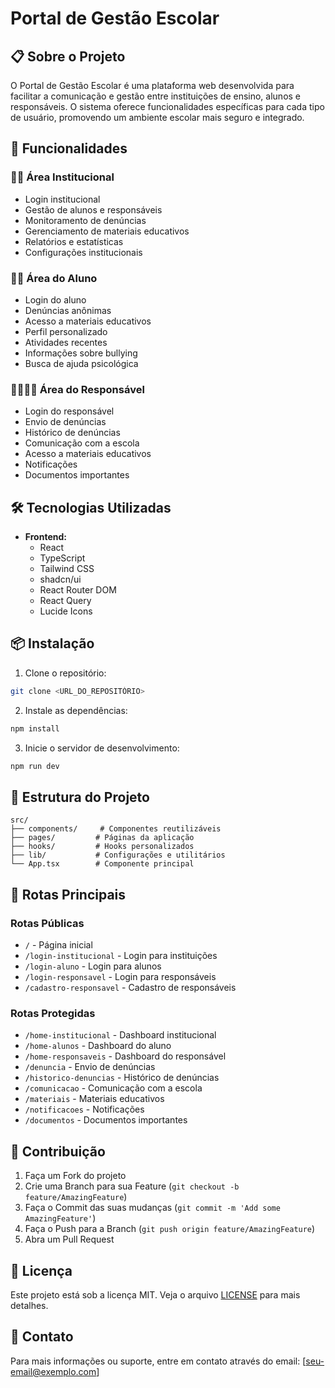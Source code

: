 # Portal de Gestão Escolar

## 📋 Sobre o Projeto

O Portal de Gestão Escolar é uma plataforma web desenvolvida para facilitar a comunicação e gestão entre instituições de ensino, alunos e responsáveis. O sistema oferece funcionalidades específicas para cada tipo de usuário, promovendo um ambiente escolar mais seguro e integrado.

## 🚀 Funcionalidades

### 👨‍🏫 Área Institucional
- Login institucional
- Gestão de alunos e responsáveis
- Monitoramento de denúncias
- Gerenciamento de materiais educativos
- Relatórios e estatísticas
- Configurações institucionais

### 👨‍🎓 Área do Aluno
- Login do aluno
- Denúncias anônimas
- Acesso a materiais educativos
- Perfil personalizado
- Atividades recentes
- Informações sobre bullying
- Busca de ajuda psicológica

### 👨‍👩‍👧‍👦 Área do Responsável
- Login do responsável
- Envio de denúncias
- Histórico de denúncias
- Comunicação com a escola
- Acesso a materiais educativos
- Notificações
- Documentos importantes

## 🛠️ Tecnologias Utilizadas

- **Frontend:**
  - React
  - TypeScript
  - Tailwind CSS
  - shadcn/ui
  - React Router DOM
  - React Query
  - Lucide Icons

## 📦 Instalação

1. Clone o repositório:
```bash
git clone <URL_DO_REPOSITÓRIO>
```

2. Instale as dependências:
```bash
npm install
```

3. Inicie o servidor de desenvolvimento:
```bash
npm run dev
```

## 🎨 Estrutura do Projeto

```
src/
├── components/     # Componentes reutilizáveis
├── pages/         # Páginas da aplicação
├── hooks/         # Hooks personalizados
├── lib/           # Configurações e utilitários
└── App.tsx        # Componente principal
```

## 🔐 Rotas Principais

### Rotas Públicas
- `/` - Página inicial
- `/login-institucional` - Login para instituições
- `/login-aluno` - Login para alunos
- `/login-responsavel` - Login para responsáveis
- `/cadastro-responsavel` - Cadastro de responsáveis

### Rotas Protegidas
- `/home-institucional` - Dashboard institucional
- `/home-alunos` - Dashboard do aluno
- `/home-responsaveis` - Dashboard do responsável
- `/denuncia` - Envio de denúncias
- `/historico-denuncias` - Histórico de denúncias
- `/comunicacao` - Comunicação com a escola
- `/materiais` - Materiais educativos
- `/notificacoes` - Notificações
- `/documentos` - Documentos importantes

## 🤝 Contribuição

1. Faça um Fork do projeto
2. Crie uma Branch para sua Feature (`git checkout -b feature/AmazingFeature`)
3. Faça o Commit das suas mudanças (`git commit -m 'Add some AmazingFeature'`)
4. Faça o Push para a Branch (`git push origin feature/AmazingFeature`)
5. Abra um Pull Request

## 📝 Licença

Este projeto está sob a licença MIT. Veja o arquivo [LICENSE](LICENSE) para mais detalhes.

## 📧 Contato

Para mais informações ou suporte, entre em contato através do email: [seu-email@exemplo.com]
